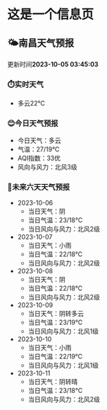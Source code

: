 # 这是一个信息页 
## 🌤️**南昌**天气预报
更新时间**2023-10-05 03:45:03**
### ⏱️实时天气
- 多云22℃
### 😊今日天气预报
- 今日天气：多云
- 气温：27/19℃
- AQI指数：33优
- 风向与风力：北风3级
### 🤩未来六天天气预报
- 2023-10-06
  - 当日天气：阴
  - 当日气温：23/18℃
  - 当日风向与风力：北风2级
- 2023-10-07
  - 当日天气：小雨
  - 当日气温：22/18℃
  - 当日风向与风力：北风2级
- 2023-10-08
  - 当日天气：阴
  - 当日气温：22/18℃
  - 当日风向与风力：北风2级
- 2023-10-09
  - 当日天气：阴转多云
  - 当日气温：23/19℃
  - 当日风向与风力：北风1级
- 2023-10-10
  - 当日天气：小雨
  - 当日气温：22/19℃
  - 当日风向与风力：北风1级
- 2023-10-11
  - 当日天气：阴转晴
  - 当日气温：23/18℃
  - 当日风向与风力：北风2级


